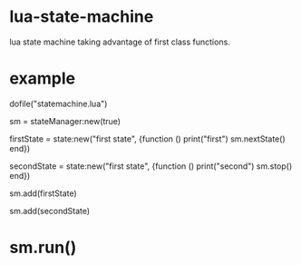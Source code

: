 lua-state-machine
=================

lua state machine taking advantage of first class functions.

example
=================
dofile("statemachine.lua")

sm = stateManager:new(true)

firstState = state:new("first state", {function () print("first") sm.nextState() end})

secondState = state:new("first state", {function () print("second") sm.stop() end})

sm.add(firstState)

sm.add(secondState)

sm.run()
=================
